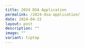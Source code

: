 ```yaml
---
title: 2024 DSA Application
permalink: /2024-dsa-application/
date: 2024-04-22
layout: post
description: ""
image: ""
variant: tiptap
---
```

